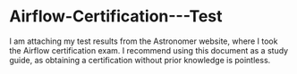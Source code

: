 # Airflow-Certification---Test
I am attaching my test results from the Astronomer website, where I took the Airflow certification exam. I recommend using this document as a study guide, as obtaining a certification without prior knowledge is pointless.
